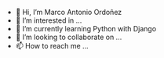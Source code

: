 - 👋 Hi, I’m Marco Antonio Ordoñez
- 👀 I’m interested in ...
- 🌱 I’m currently learning Python with Django
- 💞️ I’m looking to collaborate on ...
- 📫 How to reach me ...

<!---
Lodisoft/Lodisoft is a ✨ special ✨ repository because its `README.md` (this file) appears on your GitHub profile.
You can click the Preview link to take a look at your changes.
--->
